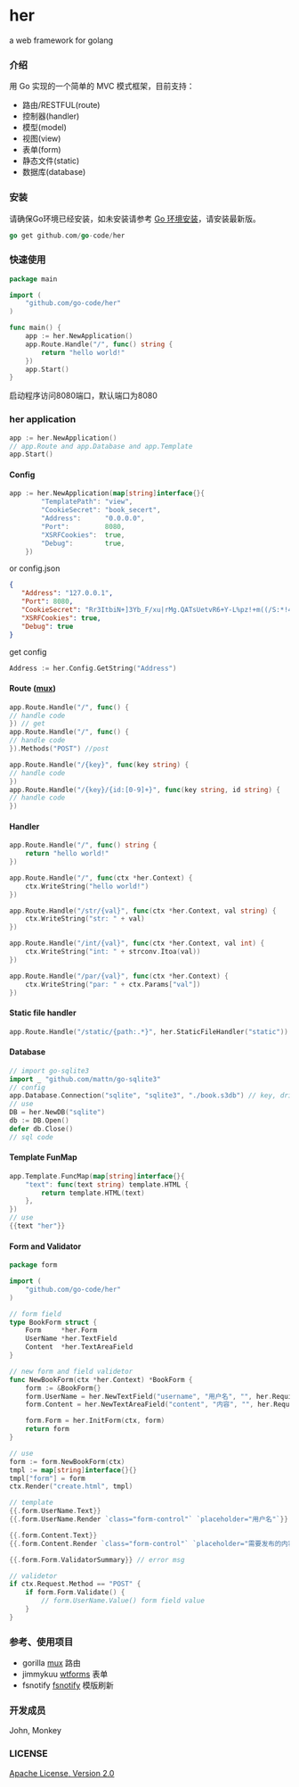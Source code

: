 her
=====
a web framework for golang

### 介绍
用 Go 实现的一个简单的 MVC 模式框架，目前支持：

* 路由/RESTFUL(route)
* 控制器(handler)
* 模型(model)
* 视图(view)
* 表单(form)
* 静态文件(static)
* 数据库(database)

### 安装
请确保Go环境已经安装，如未安装请参考 [Go 环境安装](http://golang.org/doc/install.html)，请安装最新版。

``` go
go get github.com/go-code/her
```

### 快速使用
```go
package main

import (
    "github.com/go-code/her"
)

func main() {
    app := her.NewApplication()
    app.Route.Handle("/", func() string {
        return "hello world!"
    })
    app.Start()
}
```
启动程序访问8080端口，默认端口为8080

### her application

```go
app := her.NewApplication()
// app.Route and app.Database and app.Template
app.Start()
```

#### Config
```go
app := her.NewApplication(map[string]interface{}{
        "TemplatePath": "view",
        "CookieSecret": "book_secert",
        "Address":      "0.0.0.0",
        "Port":         8080,
        "XSRFCookies":  true,
        "Debug":        true,
    })
```
or config.json

```json
{  
   "Address": "127.0.0.1",
   "Port": 8080,
   "CookieSecret": "Rr3ItbiN+]3Yb_F/xu|rMg.QATsUetvR6+Y-L%pz!+m((/S:*!4:2#L1uu-_z5F",
   "XSRFCookies": true,
   "Debug": true
}
```
get config

```go
Address := her.Config.GetString("Address")
```

#### Route ([mux](http://www.gorillatoolkit.org/pkg/mux))
```go
app.Route.Handle("/", func() {
// handle code
}) // get
app.Route.Handle("/", func() {
// handle code
}).Methods("POST") //post

app.Route.Handle("/{key}", func(key string) {
// handle code
})
app.Route.Handle("/{key}/{id:[0-9]+}", func(key string, id string) {
// handle code
})
```

#### Handler
```go
app.Route.Handle("/", func() string {
    return "hello world!"
})

app.Route.Handle("/", func(ctx *her.Context) {
    ctx.WriteString("hello world!")
})

app.Route.Handle("/str/{val}", func(ctx *her.Context, val string) {
    ctx.WriteString("str: " + val)
})

app.Route.Handle("/int/{val}", func(ctx *her.Context, val int) {
    ctx.WriteString("int: " + strconv.Itoa(val))
})

app.Route.Handle("/par/{val}", func(ctx *her.Context) {
    ctx.WriteString("par: " + ctx.Params["val"])
})
```

#### Static file handler
```go
app.Route.Handle("/static/{path:.*}", her.StaticFileHandler("static")) // static 为静态文件目录
```

#### Database
```go
// import go-sqlite3
import _ "github.com/mattn/go-sqlite3"
// config
app.Database.Connection("sqlite", "sqlite3", "./book.s3db") // key, driver, data source
// use
DB = her.NewDB("sqlite")
db := DB.Open()
defer db.Close()
// sql code
```

#### Template FunMap
```go
app.Template.FuncMap(map[string]interface{}{
    "text": func(text string) template.HTML {
        return template.HTML(text)
    },
})
// use
{{text "her"}}
```

#### Form and Validator
```go
package form

import (
    "github.com/go-code/her"
)

// form field
type BookForm struct {
    Form     *her.Form
    UserName *her.TextField
    Content  *her.TextAreaField
}

// new form and field validetor
func NewBookForm(ctx *her.Context) *BookForm {
    form := &BookForm{}
    form.UserName = her.NewTextField("username", "用户名", "", her.Required{}, her.Length{Min: 3, Max: 10})
    form.Content = her.NewTextAreaField("content", "内容", "", her.Required{}, her.Length{Min: 1, Max: 200})

    form.Form = her.InitForm(ctx, form)
    return form
}
```

```go
// use
form := form.NewBookForm(ctx)
tmpl := map[string]interface{}{}
tmpl["form"] = form
ctx.Render("create.html", tmpl)

// template
{{.form.UserName.Text}}
{{.form.UserName.Render `class="form-control"` `placeholder="用户名"`}}

{{.form.Content.Text}}
{{.form.Content.Render `class="form-control"` `placeholder="需要发布的内容"` `rows="5"`}}

{{.form.Form.ValidatorSummary}} // error msg
```

```go 
// validetor
if ctx.Request.Method == "POST" {
    if form.Form.Validate() {
        // form.UserName.Value() form field value
    }
}
```

### 参考、使用项目
- gorilla [mux](https://github.com/gorilla/mux) 路由
- jimmykuu [wtforms](https://github.com/jimmykuu/wtforms) 表单
- fsnotify [fsnotify](https://github.com/howeyc/fsnotify) 模版刷新

### 开发成员
John, Monkey

### LICENSE
[Apache License, Version 2.0](http://www.apache.org/licenses/LICENSE-2.0.html)